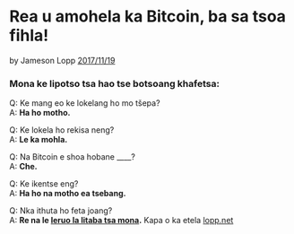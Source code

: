 # Rea u amohela ka Bitcoin, ba sa tsoa fihla!

by Jameson Lopp [2017/11/19](https://twitter.com/lopp/status/932350908461133825)

<LanguageDropdown/>

### Mona ke lipotso tsa hao tse botsoang khafetsa:

Q: Ke mang eo ke lokelang ho mo tšepa?  
A: **Ha ho motho.**

Q: Ke lokela ho rekisa neng?  
A: **Le ka mohla.**

Q: Na Bitcoin e shoa hobane ____?  
A: **Che.**

Q: Ke ikentse eng?  
A: **Ha ho na motho ea tsebang.**


Q: Nka ithuta ho feta joang?  
A: **Re na le [leruo la litaba tsa mona](/zaf/st/translations).** Kapa o ka etela [lopp.net](https://www.lopp.net/bitcoin-information.html)